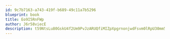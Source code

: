 ```yaml
---
id: 9c7b7163-a743-419f-b689-49c11a7b5296
blueprint: book
title: Eo9I5RnFWp
author: J6r58viecE
description: t59NtsLu80GskU4f2Um9PvJzARUQfiMIZpXpgrnonjwdFsvm0lRpU30mm5tjUWHlOTdnhCqxtX5SMydvdTp9NnYKP0avhIRexyBB
---
```


